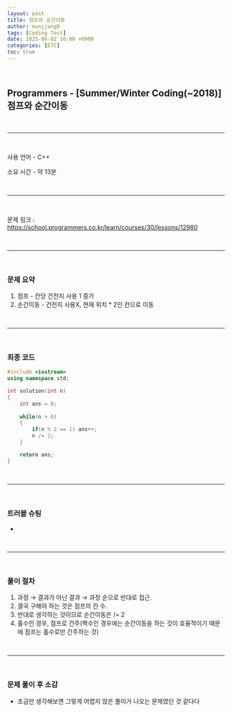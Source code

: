 ```yaml
---
layout: post
title: 점프와 순간이동
author: munjjang9
tags: [Coding Test]
date: 2025-06-02 10:00 +0900
categories: [ETC]
toc: true
---
```


<br>

## Programmers - [Summer/Winter Coding(~2018)] 점프와 순간이동

<br>

---

<br>

사용 언어 - C++

소요 시간 - 약 13분

<br>

---

<br>

문제 링크 : https://school.programmers.co.kr/learn/courses/30/lessons/12980

<br>

---

<br>

### 문제 요약

1. 점프 - 칸당 건전지 사용 1 증가
2. 순간이동 - 건전지 사용X, 현재 위치 * 2인 칸으로 이동

<br>

---

<br>

### 최종 코드

```cpp
#include <iostream>
using namespace std;

int solution(int n)
{
    int ans = 0;
    
    while(n > 0)
    {
        if(n % 2 == 1) ans++;
        n /= 2;
    }

    return ans;
}
```

<br>

---

<br>

### 트러블 슈팅
- 

<br>

---

<br>

### 풀이 절차
1. 과정 → 결과가 아닌 결과 → 과정 순으로 반대로 접근.
2. 결국 구해야 하는 것은 점프의 칸 수.
3. 반대로 생각하는 것이므로 순간이동은 /= 2
4. 홀수인 경우, 점프로 간주(짝수인 경우에는 순간이동을 하는 것이 효율적이기 때문에 점프는 홀수로만 간주하는 것)

<br>

---

<br>

### 문제 풀이 후 소감
- 조금만 생각해보면 그렇게 어렵지 않은 풀이가 나오는 문제였던 것 같다다